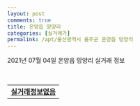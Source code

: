 ```yaml
---
layout: post
comments: true
title: 온양읍 망양리
categories: [실거래가]
permalink: /apt/울산광역시 울주군 온양읍 망양리
---
```


2021년 07월 04일 온양읍 망양리 실거래 정보

<script type="text/javascript">
  google.charts.load('current', {'packages':['corechart']});
  google.charts.setOnLoadCallback(drawChart);

  function drawChart() {
    var data = google.visualization.arrayToDataTable([['거래일', '매매', '전월세', '전매'], ['20-07', 12, 1, 0], ['20-08', 13, 2, 0], ['20-09', 18, 3, 0], ['20-10', 19, 3, 0], ['20-11', 22, 1, 0], ['20-12', 18, 3, 0], ['21-01', 17, 5, 0], ['21-02', 19, 2, 0], ['21-03', 17, 3, 0], ['21-04', 16, 1, 0], ['21-05', 16, 4, 0], ['21-06', 8, 1, 0]]);

    var options = {
      title: '최근 유형별 거래량 추이',
      legend: { position: 'bottom' }
    };

    var chart = new google.visualization.LineChart(document.getElementById('columnchart_material'));
    chart.draw(data, (options));
  }
</script>

<div id="columnchart_material" style="width: 95%; margin-left: -35px; display: block"></div>
<br>
<table>
  <tr>
    <td colspan="4" style="font-weight: bold;"><a href="https://search.naver.com/search.naver?query=온양읍 망양리 실거래정보없음">실거래정보없음</a></td>
  </tr>
    
</table>
    